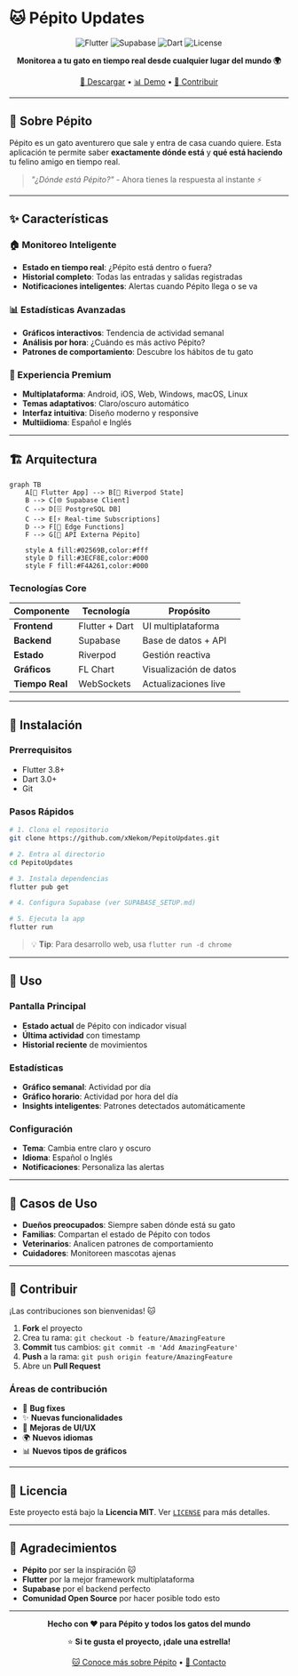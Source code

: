# 🐱 Pépito Updates

<div align="center">

![Flutter](https://img.shields.io/badge/Flutter-3.8+-02569B?style=for-the-badge&logo=flutter&logoColor=white)
![Supabase](https://img.shields.io/badge/Supabase-3ECF8E?style=for-the-badge&logo=supabase&logoColor=white)
![Dart](https://img.shields.io/badge/Dart-0175C2?style=for-the-badge&logo=dart&logoColor=white)
![License](https://img.shields.io/badge/License-MIT-yellow?style=for-the-badge)

**Monitorea a tu gato en tiempo real desde cualquier lugar del mundo 🌍**

[📱 Descargar](#-instalación) • [📊 Demo](#-características) • [🤝 Contribuir](#-contribuir)

</div>

---

## 📖 Sobre Pépito

Pépito es un gato aventurero que sale y entra de casa cuando quiere. Esta aplicación te permite saber **exactamente dónde está** y **qué está haciendo** tu felino amigo en tiempo real.

> *"¿Dónde está Pépito?"* - Ahora tienes la respuesta al instante ⚡

---

## ✨ Características

### 🏠 Monitoreo Inteligente
- **Estado en tiempo real**: ¿Pépito está dentro o fuera?
- **Historial completo**: Todas las entradas y salidas registradas
- **Notificaciones inteligentes**: Alertas cuando Pépito llega o se va

### 📊 Estadísticas Avanzadas
- **Gráficos interactivos**: Tendencia de actividad semanal
- **Análisis por hora**: ¿Cuándo es más activo Pépito?
- **Patrones de comportamiento**: Descubre los hábitos de tu gato

### 🎨 Experiencia Premium
- **Multiplataforma**: Android, iOS, Web, Windows, macOS, Linux
- **Temas adaptativos**: Claro/oscuro automático
- **Interfaz intuitiva**: Diseño moderno y responsive
- **Multiidioma**: Español e Inglés

---

## 🏗️ Arquitectura

```mermaid
graph TB
    A[📱 Flutter App] --> B[🔄 Riverpod State]
    B --> C[🌐 Supabase Client]
    C --> D[🗄️ PostgreSQL DB]
    C --> E[⚡ Real-time Subscriptions]
    D --> F[🤖 Edge Functions]
    F --> G[🔗 API Externa Pépito]

    style A fill:#02569B,color:#fff
    style D fill:#3ECF8E,color:#000
    style F fill:#F4A261,color:#000
```

### Tecnologías Core

| Componente | Tecnología | Propósito |
|------------|------------|-----------|
| **Frontend** | Flutter + Dart | UI multiplataforma |
| **Backend** | Supabase | Base de datos + API |
| **Estado** | Riverpod | Gestión reactiva |
| **Gráficos** | FL Chart | Visualización de datos |
| **Tiempo Real** | WebSockets | Actualizaciones live |

---

## 🚀 Instalación

### Prerrequisitos
- Flutter 3.8+
- Dart 3.0+
- Git

### Pasos Rápidos

```bash
# 1. Clona el repositorio
git clone https://github.com/xNekom/PepitoUpdates.git

# 2. Entra al directorio
cd PepitoUpdates

# 3. Instala dependencias
flutter pub get

# 4. Configura Supabase (ver SUPABASE_SETUP.md)

# 5. Ejecuta la app
flutter run
```

> 💡 **Tip**: Para desarrollo web, usa `flutter run -d chrome`

---

## 📱 Uso

### Pantalla Principal
- **Estado actual** de Pépito con indicador visual
- **Última actividad** con timestamp
- **Historial reciente** de movimientos

### Estadísticas
- **Gráfico semanal**: Actividad por día
- **Gráfico horario**: Actividad por hora del día
- **Insights inteligentes**: Patrones detectados automáticamente

### Configuración
- **Tema**: Cambia entre claro y oscuro
- **Idioma**: Español o Inglés
- **Notificaciones**: Personaliza las alertas

---

## 🎯 Casos de Uso

- **Dueños preocupados**: Siempre saben dónde está su gato
- **Familias**: Compartan el estado de Pépito con todos
- **Veterinarios**: Analicen patrones de comportamiento
- **Cuidadores**: Monitoreen mascotas ajenas

---

## 🤝 Contribuir

¡Las contribuciones son bienvenidas! 🐱

1. **Fork** el proyecto
2. Crea tu rama: `git checkout -b feature/AmazingFeature`
3. **Commit** tus cambios: `git commit -m 'Add AmazingFeature'`
4. **Push** a la rama: `git push origin feature/AmazingFeature`
5. Abre un **Pull Request**

### Áreas de contribución
- 🐛 **Bug fixes**
- ✨ **Nuevas funcionalidades**
- 📱 **Mejoras de UI/UX**
- 🌍 **Nuevos idiomas**
- 📊 **Nuevos tipos de gráficos**

---

## 📄 Licencia

Este proyecto está bajo la **Licencia MIT**. Ver [`LICENSE`](LICENSE) para más detalles.

---

## 🙏 Agradecimientos

- **Pépito** por ser la inspiración 🐱
- **Flutter** por la mejor framework multiplataforma
- **Supabase** por el backend perfecto
- **Comunidad Open Source** por hacer posible todo esto

---

<div align="center">

**Hecho con ❤️ para Pépito y todos los gatos del mundo**

⭐ **Si te gusta el proyecto, ¡dale una estrella!**

[🐱 Conoce más sobre Pépito](https://github.com/xNekom) • [📧 Contacto](mailto:pepito@example.com)

</div>
